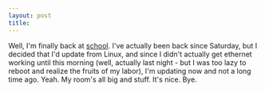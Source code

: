 ```yaml
---
layout: post
title: 
---
```


Well, I'm finally back at <a href="http://www.nwu.edu">school</a>. I've actually been back since Saturday, but I decided that I'd update from Linux, and since I didn't actually get ethernet working until this morning (well, actually last night - but I was too lazy to reboot and realize the fruits of my labor), I'm updating now and not a long time ago. Yeah. My room's all big and stuff. It's nice. Bye.
